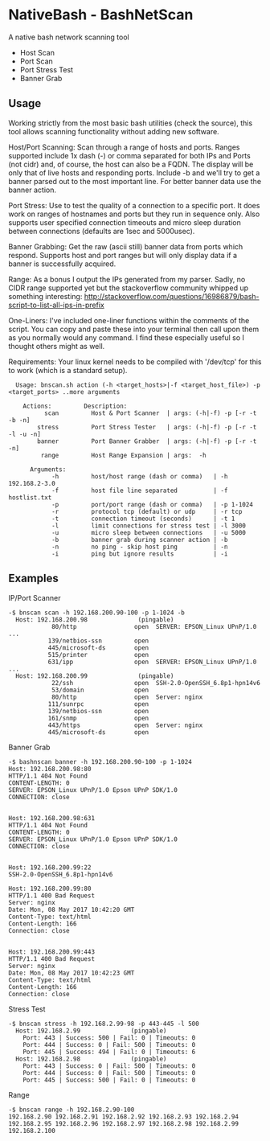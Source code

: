 NativeBash - BashNetScan
===================
A native bash network scanning tool
 - Host Scan
 - Port Scan
 - Port Stress Test
 - Banner Grab



Usage
-------------
Working strictly from the most basic bash utilities (check the source), this tool allows scanning functionality without adding new software.

Host/Port Scanning: 
Scan through a range of hosts and ports. Ranges supported include 1x dash (-) or comma separated for both IPs and Ports (not cidr) and, of course, the host can also be a FQDN. The display will be only that of live hosts and responding ports. Include -b and we'll try to get a banner parsed out to the most important line. For better banner data use the banner action.

Port Stress: 
Use to test the quality of a connection to a specific port. It does work on ranges of hostnames and ports but they run in sequence only. Also supports user specified connection timeouts and micro sleep duration between connections (defaults are 1sec and 5000usec).

Banner Grabbing: 
Get the raw (ascii still) banner data from ports which respond. Supports host and port ranges but will only display data if a banner is successfully acquired.

Range: 
As a bonus I output the IPs generated from my parser. Sadly, no CIDR range supported yet but the stackoverflow community whipped up something interesting: http://stackoverflow.com/questions/16986879/bash-script-to-list-all-ips-in-prefix

One-Liners: 
I've included one-liner functions within the comments of the script. You can copy and paste these into your terminal then call upon them as you normally would any command. I find these especially useful so I thought others might as well.

Requirements: 
Your linux kernel needs to be compiled with '/dev/tcp' for this to work (which is a standard setup).

```
  Usage: bnscan.sh action (-h <target_hosts>|-f <target_host_file>) -p <target_ports> ..more arguments

	Actions:         Description:
	      scan         Host & Port Scanner  | args: (-h|-f) -p [-r -t -b -n]
	    stress         Port Stress Tester   | args: (-h|-f) -p [-r -t -l -u -n]
	    banner         Port Banner Grabber  | args: (-h|-f) -p [-r -t -n]
	     range         Host Range Expansion | args:  -h

      Arguments:
	        -h         host/host range (dash or comma)   | -h 192.168.2-3.0
	        -f         host file line separated          | -f hostlist.txt
	        -p         port/port range (dash or comma)   | -p 1-1024
	        -r         protocol tcp (default) or udp     | -r tcp
	        -t         connection timeout (seconds)      | -t 1
	        -l         limit connections for stress test | -l 3000
	        -u         micro sleep between connections   | -u 5000
	        -b         banner grab during scanner action | -b
	        -n         no ping - skip host ping          | -n
	        -i         ping but ignore results           | -i

```

Examples
-------------

IP/Port Scanner
```
-$ bnscan scan -h 192.168.200.90-100 -p 1-1024 -b
  Host: 192.168.200.98              (pingable)
            80/http                open  SERVER: EPSON_Linux UPnP/1.0 ...
           139/netbios-ssn         open               
           445/microsoft-ds        open               
           515/printer             open               
           631/ipp                 open  SERVER: EPSON_Linux UPnP/1.0 ...
  Host: 192.168.200.99              (pingable)
            22/ssh                 open  SSH-2.0-OpenSSH_6.8p1-hpn14v6
            53/domain              open               
            80/http                open  Server: nginx
           111/sunrpc              open               
           139/netbios-ssn         open               
           161/snmp                open               
           443/https               open  Server: nginx
           445/microsoft-ds        open               
```      
Banner Grab
```
-$ bashnscan banner -h 192.168.200.90-100 -p 1-1024
Host: 192.168.200.98:80        
HTTP/1.1 404 Not Found
CONTENT-LENGTH: 0
SERVER: EPSON_Linux UPnP/1.0 Epson UPnP SDK/1.0
CONNECTION: close


Host: 192.168.200.98:631        
HTTP/1.1 404 Not Found
CONTENT-LENGTH: 0
SERVER: EPSON_Linux UPnP/1.0 Epson UPnP SDK/1.0
CONNECTION: close


Host: 192.168.200.99:22          
SSH-2.0-OpenSSH_6.8p1-hpn14v6

Host: 192.168.200.99:80        
HTTP/1.1 400 Bad Request
Server: nginx
Date: Mon, 08 May 2017 10:42:20 GMT
Content-Type: text/html
Content-Length: 166
Connection: close


Host: 192.168.200.99:443        
HTTP/1.1 400 Bad Request
Server: nginx
Date: Mon, 08 May 2017 10:42:23 GMT
Content-Type: text/html
Content-Length: 166
Connection: close

```

Stress Test
```
-$ bnscan stress -h 192.168.2.99-98 -p 443-445 -l 500
  Host: 192.168.2.99              (pingable)
    Port: 443 | Success: 500 | Fail: 0 | Timeouts: 0
    Port: 444 | Success: 0 | Fail: 500 | Timeouts: 0
    Port: 445 | Success: 494 | Fail: 0 | Timeouts: 6
  Host: 192.168.2.98              (pingable)
    Port: 443 | Success: 0 | Fail: 500 | Timeouts: 0
    Port: 444 | Success: 0 | Fail: 500 | Timeouts: 0
    Port: 445 | Success: 500 | Fail: 0 | Timeouts: 0
```

Range
```
-$ bnscan range -h 192.168.2.90-100
192.168.2.90 192.168.2.91 192.168.2.92 192.168.2.93 192.168.2.94 192.168.2.95 192.168.2.96 192.168.2.97 192.168.2.98 192.168.2.99 192.168.2.100
```
